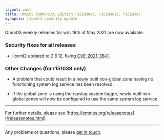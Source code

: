 ```yaml
---
layout: post
title: OmniOS Community Edition r151030dc, r151036ac, r151038c
synopsis: libxml2 security update
---
```

OmniOS weekly releases for w/c 18th of May 2021 are now available.

### Security fixes for all releases

* libxml2 updated to 2.9.12, fixing
  [CVE-2021-3541](https://cve.mitre.org/cgi-bin/cvename.cgi?name=CVE-2021-3541).

### Other Changes (for r151038 only)
* A problem that could result in a newly built non-global zone having no
  functioning system log service has been resolved.

* If the global zone is using the rsyslog system logger, newly built non-global
  zones will now be configured to use the same system log service.

---

For further details, please see
[https://omnios.org/releasenotes](/releasenotes.html)

---

Any problems or questions, please [get in touch](/about/contact.html).


